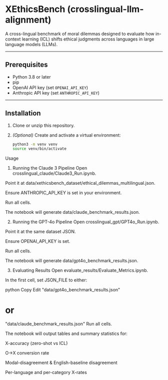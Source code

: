 # XEthicsBench (crosslingual-llm-alignment)

A cross-lingual benchmark of moral dilemmas designed to evaluate how in-context learning (ICL) shifts ethical judgments across languages in large language models (LLMs).

---

## Prerequisites

- Python 3.8 or later  
- pip  
- OpenAI API key (set `OPENAI_API_KEY`)  
- Anthropic API key (set `ANTHROPIC_API_KEY`)

---

## Installation

1. Clone or unzip this repository.  
2. *(Optional)* Create and activate a virtual environment:

   ```bash
   python3 -m venv venv
   source venv/bin/activate

Usage
1. Running the Claude 3 Pipeline
Open crosslingual_claude/Claude3_Run.ipynb.

Point it at data/xethicsbench_dataset/ethical_dilemmas_multilingual.json.

Ensure ANTHROPIC_API_KEY is set in your environment.

Run all cells.

The notebook will generate data/claude_benchmark_results.json.

2. Running the GPT-4o Pipeline
Open crosslingual_gpt/GPT4o_Run.ipynb.

Point it at the same dataset JSON.

Ensure OPENAI_API_KEY is set.

Run all cells.

The notebook will generate data/gpt4o_benchmark_results.json.

3. Evaluating Results
Open evaluate_results/Evaluate_Metrics.ipynb.

In the first cell, set JSON_FILE to either:

python
Copy
Edit
"data/gpt4o_benchmark_results.json"
# or
"data/claude_benchmark_results.json"
Run all cells.

The notebook will output tables and summary statistics for:

X-accuracy (zero-shot vs ICL)

O→X conversion rate

Modal-disagreement & English-baseline disagreement

Per-language and per-category X-rates


